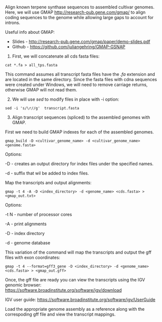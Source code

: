Align known terpene synthase sequences to assembled cultivar genomes. Here, we will use GMAP http://research-pub.gene.com/gmap/ to align coding sequences to the genome while allowing large gaps to account for introns.

Useful info about GMAP:
* Slides - http://research-pub.gene.com/gmap/paper/demo-slides.pdf
* Github - https://github.com/juliangehring/GMAP-GSNAP

1. First, we will concatenate all cds fasta files:
```
cat *.fa > all_tps.fasta
```
This command assumes all transcript fasta files have the *.fa* extension and are located in the same directory.
Since the fasta files with cdna sequences were created under Windows, we will need to remove carriage returns, otherwise GMAP will not read them.

2. We will use *sed* to modify files in place with -i option:
```
sed -i 's/\r//g'  transcript.fasta
```

3. Align transcript sequences (spliced) to the assembled genomes with GMAP.

First we need to build GMAP indexes for each of the assembled genomes.
```
gmap_build -D <cultivar_genome_name> -d <cultivar_genome_name> <genome.fasta>
```
Options:

-D - creates an output directory for index files under the specified names.

-d - suffix that wil be added to index files.

Map the transcripts and output alignments:

```
gmap -t 4 -A -D <index_directory> -d <genome_name> <cds.fasta> > <gmap_out.txt>
```
Options:

-t N - number of processor cores

-A - print alignments

-D - index directory

-d - genome database

This variation of the command will map the transcripts and output the gff files with exon coordinates:

```
gmap -t 4 --format=gff3_gene -D <index_directory> -d <genome_name> <cds.fasta> > <gmap_out.gff>
```
Once, the gff file are ready you can view the transcripts using the IGV genomic browser: https://software.broadinstitute.org/software/igv/download 

IGV user guide: https://software.broadinstitute.org/software/igv/UserGuide

Load the appropriate genome assembly as a reference along with the correspoding gff file and view the transcript mappings. 








 
